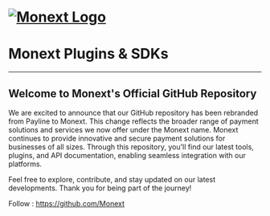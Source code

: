 # [![Monext Logo](doc/logo-monext.svg)](https://www.monext.fr/)

# Monext Plugins & SDKs

----

## Welcome to Monext's Official GitHub Repository

We are excited to announce that our GitHub repository has been rebranded from Payline to Monext. This change reflects the broader range of payment solutions and services we now offer under the Monext name.
Monext continues to provide innovative and secure payment solutions for businesses of all sizes. Through this repository, you'll find our latest tools, plugins, and API documentation, enabling seamless integration with our platforms.

Feel free to explore, contribute, and stay updated on our latest developments. Thank you for being part of the journey!

Follow : https://github.com/Monext
